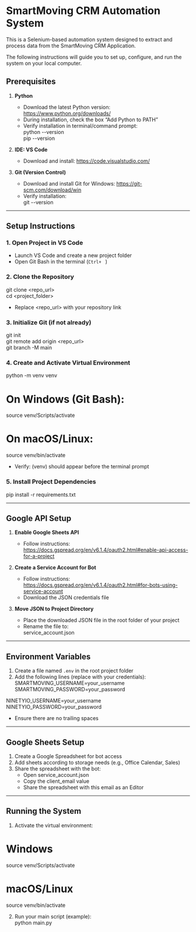 # SmartMoving CRM Automation System

This is a Selenium-based automation system designed to extract and process data from the SmartMoving CRM Application.  

The following instructions will guide you to set up, configure, and run the system on your local computer.


## Prerequisites

1. **Python**  
   - Download the latest Python version: https://www.python.org/downloads/  
   - During installation, check the box “Add Python to PATH”  
   - Verify installation in terminal/command prompt:  
     python --version  
     pip --version

2. **IDE: VS Code**  
   - Download and install: https://code.visualstudio.com/  

3. **Git (Version Control)**  
   - Download and install Git for Windows: https://git-scm.com/download/win  
   - Verify installation:  
     git --version

---

## Setup Instructions

### 1. Open Project in VS Code
- Launch VS Code and create a new project folder  
- Open Git Bash in the terminal (`Ctrl+` ` `)  

### 2. Clone the Repository
git clone <repo_url>  
cd <project_folder>  
- Replace <repo_url> with your repository link  

### 3. Initialize Git (if not already)
git init  
git remote add origin <repo_url>  
git branch -M main  

### 4. Create and Activate Virtual Environment
python -m venv venv  
# On Windows (Git Bash):  
source venv/Scripts/activate  
# On macOS/Linux:  
source venv/bin/activate  
- Verify: (venv) should appear before the terminal prompt  

### 5. Install Project Dependencies
pip install -r requirements.txt

---

## Google API Setup

1. **Enable Google Sheets API**  
   - Follow instructions: https://docs.gspread.org/en/v6.1.4/oauth2.html#enable-api-access-for-a-project

2. **Create a Service Account for Bot**  
   - Follow instructions: https://docs.gspread.org/en/v6.1.4/oauth2.html#for-bots-using-service-account  
   - Download the JSON credentials file  

3. **Move JSON to Project Directory**  
   - Place the downloaded JSON file in the root folder of your project  
   - Rename the file to:  
     service_account.json

---

## Environment Variables

1. Create a file named `.env` in the root project folder  
2. Add the following lines (replace with your credentials):  
SMARTMOVING_USERNAME=your_username  
SMARTMOVING_PASSWORD=your_password  

NINETYIO_USERNAME=your_username  
NINETYIO_PASSWORD=your_password  

- Ensure there are no trailing spaces  

---

## Google Sheets Setup

1. Create a Google Spreadsheet for bot access  
2. Add sheets according to storage needs (e.g., Office Calendar, Sales)  
3. Share the spreadsheet with the bot:  
   - Open service_account.json  
   - Copy the client_email value  
   - Share the spreadsheet with this email as an Editor  

---

## Running the System

1. Activate the virtual environment:  
# Windows  
source venv/Scripts/activate  
# macOS/Linux  
source venv/bin/activate  

2. Run your main script (example):  
python main.py


